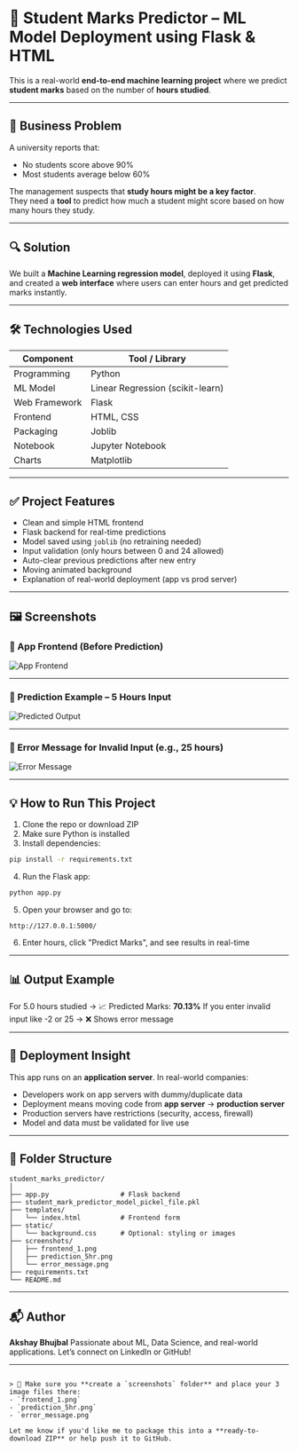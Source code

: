 
# 🎯 Student Marks Predictor – ML Model Deployment using Flask & HTML

This is a real-world **end-to-end machine learning project** where we predict **student marks** based on the number of **hours studied**.

---

## 📌 Business Problem

A university reports that:
- No students score above 90%
- Most students average below 60%

The management suspects that **study hours might be a key factor**.  
They need a **tool** to predict how much a student might score based on how many hours they study.

---

## 🔍 Solution

We built a **Machine Learning regression model**, deployed it using **Flask**, and created a **web interface** where users can enter hours and get predicted marks instantly.

---

## 🛠️ Technologies Used

| Component     | Tool / Library       |
|---------------|----------------------|
| Programming   | Python               |
| ML Model      | Linear Regression (scikit-learn) |
| Web Framework | Flask                |
| Frontend      | HTML, CSS            |
| Packaging     | Joblib               |
| Notebook      | Jupyter Notebook     |
| Charts        | Matplotlib           |

---

## ✅ Project Features

- Clean and simple HTML frontend
- Flask backend for real-time predictions
- Model saved using `joblib` (no retraining needed)
- Input validation (only hours between 0 and 24 allowed)
- Auto-clear previous predictions after new entry
- Moving animated background
- Explanation of real-world deployment (app vs prod server)

---

## 🖼️ Screenshots

### 🔷 App Frontend (Before Prediction)

![App Frontend](screenshots/frontend_1.png)

---

### 🔷 Prediction Example – 5 Hours Input

![Predicted Output](screenshots/prediction_5hr.png)

---

### 🔷 Error Message for Invalid Input (e.g., 25 hours)

![Error Message](screenshots/error_message.png)

---

## 💡 How to Run This Project

1. Clone the repo or download ZIP
2. Make sure Python is installed
3. Install dependencies:

```bash
pip install -r requirements.txt
````

4. Run the Flask app:

```bash
python app.py
```

5. Open your browser and go to:

```
http://127.0.0.1:5000/
```

6. Enter hours, click "Predict Marks", and see results in real-time

---

## 📊 Output Example

For 5.0 hours studied → 📈 Predicted Marks: **70.13%**
If you enter invalid input like -2 or 25 → ❌ Shows error message

---

## 🧠 Deployment Insight

This app runs on an **application server**.
In real-world companies:

* Developers work on app servers with dummy/duplicate data
* Deployment means moving code from **app server** → **production server**
* Production servers have restrictions (security, access, firewall)
* Model and data must be validated for live use

---

## 📂 Folder Structure

```
student_marks_predictor/
│
├── app.py                  # Flask backend
├── student_mark_predictor_model_pickel_file.pkl
├── templates/
│   └── index.html          # Frontend form
├── static/
│   └── background.css      # Optional: styling or images
├── screenshots/
│   ├── frontend_1.png
│   ├── prediction_5hr.png
│   └── error_message.png
├── requirements.txt
└── README.md
```

---

## 📬 Author

**Akshay Bhujbal**
Passionate about ML, Data Science, and real-world applications.
Let’s connect on LinkedIn or GitHub!

---

```

> 🔔 Make sure you **create a `screenshots` folder** and place your 3 image files there:
- `frontend_1.png`
- `prediction_5hr.png`
- `error_message.png`

Let me know if you'd like me to package this into a **ready-to-download ZIP** or help push it to GitHub.
```
